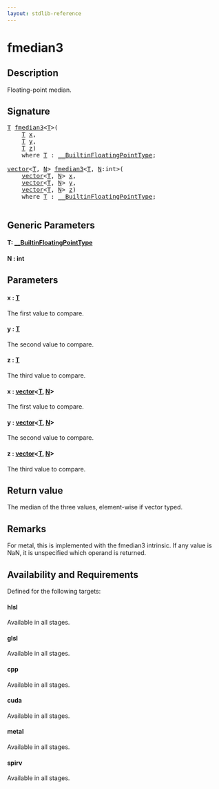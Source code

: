 ```yaml
---
layout: stdlib-reference
---
```


# fmedian3

## Description

Floating-point median.



## Signature 

<pre>
<a href="fmedian3#typeparam-T" class="code_type">T</a> <a href="fmedian3">fmedian3</a>&lt;<a href="fmedian3#typeparam-T" class="code_type">T</a>&gt;(
    <a href="fmedian3#typeparam-T" class="code_type">T</a> <a href="fmedian3#decl-x" class="code_param">x</a>,
    <a href="fmedian3#typeparam-T" class="code_type">T</a> <a href="fmedian3#decl-y" class="code_param">y</a>,
    <a href="fmedian3#typeparam-T" class="code_type">T</a> <a href="fmedian3#decl-z" class="code_param">z</a>)
    <span class='code_keyword'>where</span> <a href="fmedian3#typeparam-T" class="code_type">T</a> : <a href="../interfaces/0_builtinfloatingpointtype-029hm/index" class="code_type">__BuiltinFloatingPointType</a>;

<a href="../types/vector/index" class="code_type">vector</a>&lt;<a href="fmedian3#typeparam-T" class="code_type">T</a>, <a href="fmedian3#decl-N" class="code_var">N</a>&gt; <a href="fmedian3">fmedian3</a>&lt;<a href="fmedian3#typeparam-T" class="code_type">T</a>, <a href="fmedian3#decl-N" class="code_var">N</a>:<span class="code_keyword">int</span>&gt;(
    <a href="../types/vector/index" class="code_type">vector</a>&lt;<a href="fmedian3#typeparam-T" class="code_type">T</a>, <a href="fmedian3#decl-N" class="code_var">N</a>&gt; <a href="fmedian3#decl-x" class="code_param">x</a>,
    <a href="../types/vector/index" class="code_type">vector</a>&lt;<a href="fmedian3#typeparam-T" class="code_type">T</a>, <a href="fmedian3#decl-N" class="code_var">N</a>&gt; <a href="fmedian3#decl-y" class="code_param">y</a>,
    <a href="../types/vector/index" class="code_type">vector</a>&lt;<a href="fmedian3#typeparam-T" class="code_type">T</a>, <a href="fmedian3#decl-N" class="code_var">N</a>&gt; <a href="fmedian3#decl-z" class="code_param">z</a>)
    <span class='code_keyword'>where</span> <a href="fmedian3#typeparam-T" class="code_type">T</a> : <a href="../interfaces/0_builtinfloatingpointtype-029hm/index" class="code_type">__BuiltinFloatingPointType</a>;

</pre>

## Generic Parameters

####  <a id="typeparam-T"></a>T: [\_\_BuiltinFloatingPointType](../interfaces/0_builtinfloatingpointtype-029hm/index)
####  <a id="decl-N"></a>N  : int

## Parameters

####  <a id="decl-x"></a>x  : [T](fmedian3#typeparam-T)
The first value to compare.

####  <a id="decl-y"></a>y  : [T](fmedian3#typeparam-T)
The second value to compare.

####  <a id="decl-z"></a>z  : [T](fmedian3#typeparam-T)
The third value to compare.

####  <a id="decl-x"></a>x  : [vector](../types/vector/index)\<[T](../types/vector/index#typeparam-T), [N](../types/vector/index#decl-N)\>
The first value to compare.

####  <a id="decl-y"></a>y  : [vector](../types/vector/index)\<[T](../types/vector/index#typeparam-T), [N](../types/vector/index#decl-N)\>
The second value to compare.

####  <a id="decl-z"></a>z  : [vector](../types/vector/index)\<[T](../types/vector/index#typeparam-T), [N](../types/vector/index#decl-N)\>
The third value to compare.


## Return value
The median of the three values, element-wise if vector typed.

## Remarks
For metal, this is implemented with the fmedian3 intrinsic.
If any value is NaN, it is unspecified which operand is returned.


## Availability and Requirements

Defined for the following targets:

#### hlsl
Available in all stages.

#### glsl
Available in all stages.

#### cpp
Available in all stages.

#### cuda
Available in all stages.

#### metal
Available in all stages.

#### spirv
Available in all stages.



